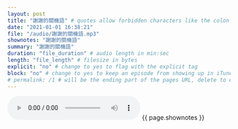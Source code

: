 ```yaml
---
layout: post
title: "謝謝的關機語" # quotes allow forbidden characters like the colon
date: "2021-01-01 16:38:21"
file: "/audio/謝謝的關機語.mp3"
shownotes: "謝謝的關機語"
summary: "謝謝的關機語"
duration: "file_duration" # audio length in min:sec
length: "file_length" # filesize in bytes
explicit: "no" # change to yes to flag with the explicit tag
block: "no" # change to yes to keep an episode from showing up in iTunes
# permalink: /1 # will be the ending part of the pages URL, delete to default to the title
---
```


<audio controls>
<source src="{{site.url}}{{site.baseurl}}{{ page.file }}" type="audio/x-mp3">
Your browser does not support the audio element.
</audio>
{{ page.shownotes }}
